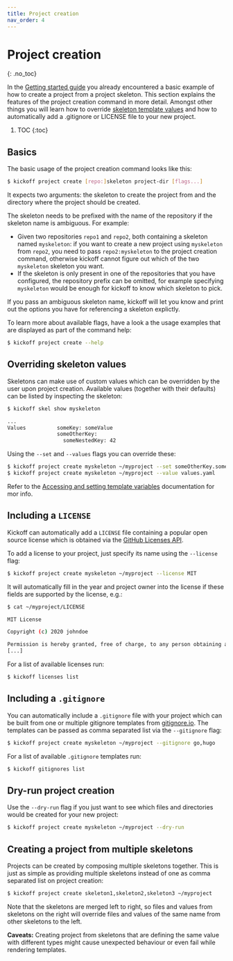```yaml
---
title: Project creation
nav_order: 4
---
```


# Project creation
{: .no_toc}

In the [Getting started guide](getting-started) you already encountered a basic
example of how to create a project from a project skeleton. This section
explains the features of the project creation command in more detail. Amongst
other things you will learn how to override [skeleton template
values](/skeletons/templating) and how to automatically add a .gitignore or
LICENSE file to your new project.

1. TOC
{:toc}

## Basics

The basic usage of the project creation command looks like this:

```bash
$ kickoff project create [repo:]skeleton project-dir [flags...]
```

It expects two arguments: the skeleton to create the project from and the
directory where the project should be created.

The skeleton needs to be prefixed with the name of the repository if the
skeleton name is ambiguous. For example:

- Given two repositories `repo1` and `repo2`, both containing a skeleton named
  `myskeleton`: if you want to create a new project using `myskeleton` from
  `repo2`, you need to pass `repo2:myskeleton` to the project creation command,
  otherwise kickoff cannot figure out which of the two `myskeleton` skeleton
  you want.
- If the skeleton is only present in one of the repositories that you have
  configured, the repository prefix can be omitted, for example specifying
  `myskeleton` would be enough for kickoff to know which skeleton to pick.

If you pass an ambiguous skeleton name, kickoff will let you know and print out
the options you have for referencing a skeleton explictly.

To learn more about available flags, have a look a the usage examples that are
displayed as part of the command help:

```bash
$ kickoff project create --help
```

## Overriding skeleton values

Skeletons can make use of custom values which can be overridden by the user
upon project creation. Available values (together with their defaults) can be
listed by inspecting the skeleton:

```bash
$ kickoff skel show myskeleton

...
Values          someKey: someValue
                someOtherKey:
                  someNestedKey: 42
```

Using the `--set` and `--values` flags you can override these:

```bash
$ kickoff project create myskeleton ~/myproject --set someOtherKey.someNestedKey=43
$ kickoff project create myskeleton ~/myproject --value values.yaml 
```

Refer to the [Accessing and setting template
variables](/skeletons/templating#accessing-and-setting-template-variables)
documentation for mor info.


## Including a `LICENSE`

Kickoff can automatically add a `LICENSE` file containing a popular open source
license which is obtained via the [GitHub Licenses
API](https://developer.github.com/v3/licenses/).

To add a license to your project, just specify its name using the `--license` flag:

```bash
$ kickoff project create myskeleton ~/myproject --license MIT
```

It will automatically fill in the year and project owner into the license if
these fields are supported by the license, e.g.:

```bash
$ cat ~/myproject/LICENSE

MIT License

Copyright (c) 2020 johndoe

Permission is hereby granted, free of charge, to any person obtaining a copy
[...]
```

For a list of available licenses run:

```bash
$ kickoff licenses list
```

## Including a `.gitignore`

You can automatically include a `.gitignore` file with your project which can
be built from one or multiple gitignore templates from
[gitignore.io](https://gitignore.io/). The templates can be passed as comma
separated list via the `--gitignore` flag:

```bash
$ kickoff project create myskeleton ~/myproject --gitignore go,hugo
```

For a list of available `.gitignore` templates run:

```bash
$ kickoff gitignores list
```

## Dry-run project creation

Use the `--dry-run` flag if you just want to see which files and directories
would be created for your new project:

```bash
$ kickoff project create myskeleton ~/myproject --dry-run
```

## Creating a project from multiple skeletons

Projects can be created by composing multiple skeletons together. This is just
as simple as providing multiple skeletons instead of one as comma separated
list on project creation:

```bash
$ kickoff project create skeleton1,skeleton2,skeleton3 ~/myproject
```

Note that the skeletons are merged left to right, so files and values from
skeletons on the right will override files and values of the same name from
other skeletons to the left.

**Caveats:** Creating project from skeletons that are defining the same value
with different types might cause unexpected behaviour or even fail while
rendering templates.

